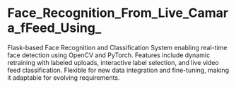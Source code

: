 # Face_Recognition_From_Live_Camara_fFeed_Using_
Flask-based Face Recognition and Classification System enabling real-time face detection using OpenCV and PyTorch. Features include dynamic retraining with labeled uploads, interactive label selection, and live video feed classification. Flexible for new data integration and fine-tuning, making it adaptable for evolving requirements.
